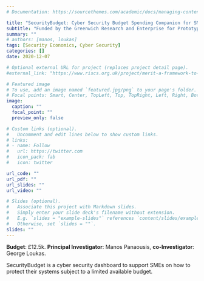 ```yaml
---
# Documentation: https://sourcethemes.com/academic/docs/managing-content/

title: "SecurityBudget: Cyber Security Budget Spending Companion for SMEs"
subtitle: "Funded by the Greenwich Research and Enterprise for Prototype development (Dec 2020 - Jul 21)"
summary: ""
# authors: [manos, loukas]
tags: [Security Economics, Cyber Security]
categories: []
date: 2020-12-07

# Optional external URL for project (replaces project detail page).
#external_link: "https://www.riscs.org.uk/project/merit-a-framework-to-model-and-incentivise-cyber-security-investment-decisions/"

# Featured image
# To use, add an image named `featured.jpg/png` to your page's folder.
# Focal points: Smart, Center, TopLeft, Top, TopRight, Left, Right, BottomLeft, Bottom, BottomRight.
image:
  caption: ""
  focal_point: ""
  preview_only: false

# Custom links (optional).
#   Uncomment and edit lines below to show custom links.
# links:
# - name: Follow
#   url: https://twitter.com
#   icon_pack: fab
#   icon: twitter

url_code: ""
url_pdf: ""
url_slides: ""
url_video: ""

# Slides (optional).
#   Associate this project with Markdown slides.
#   Simply enter your slide deck's filename without extension.
#   E.g. `slides = "example-slides"` references `content/slides/example-slides.md`.
#   Otherwise, set `slides = ""`.
slides: ""
---
```

**Budget**: £12.5k.
**Principal Investigator**: Manos Panaousis, **co-Investigator**: George Loukas.

SecurityBudget is a cyber security dashboard to support SMEs on how to protect their systems subject to a limited available budget.
